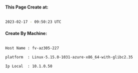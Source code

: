 
   
#### This Page Create at:

```bash

2023-02-17 - 09:50:23 UTC

```

#### Create By Machine:

```bash

Host Name : fv-az305-227

platform  : Linux-5.15.0-1031-azure-x86_64-with-glibc2.35

Ip Local  : 10.1.0.50

```

